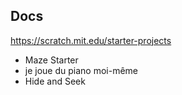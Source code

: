 
## Docs

https://scratch.mit.edu/starter-projects


- Maze Starter
- je joue du piano moi-même   
- Hide and Seek